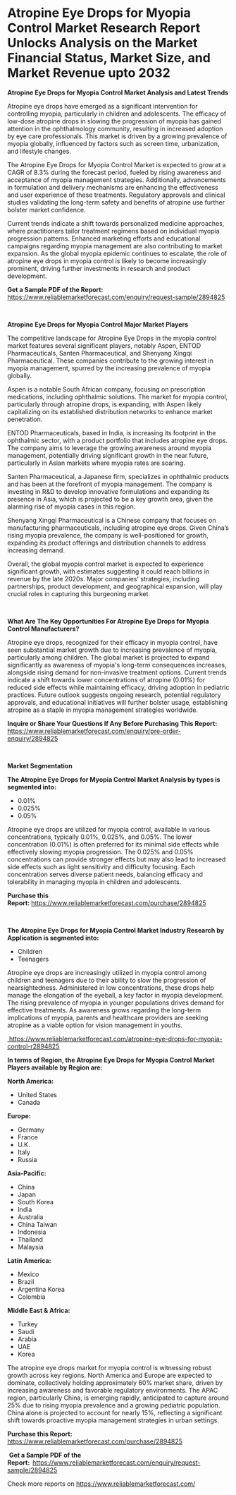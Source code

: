 <p><h1>Atropine Eye Drops for Myopia Control Market Research Report Unlocks Analysis on the Market Financial Status, Market Size, and Market Revenue upto 2032</h1></p><p><strong>Atropine Eye Drops for Myopia Control Market Analysis and Latest Trends</strong></p>
<p><p>Atropine eye drops have emerged as a significant intervention for controlling myopia, particularly in children and adolescents. The efficacy of low-dose atropine drops in slowing the progression of myopia has gained attention in the ophthalmology community, resulting in increased adoption by eye care professionals. This market is driven by a growing prevalence of myopia globally, influenced by factors such as screen time, urbanization, and lifestyle changes.</p><p>The Atropine Eye Drops for Myopia Control Market is expected to grow at a CAGR of 8.3% during the forecast period, fueled by rising awareness and acceptance of myopia management strategies. Additionally, advancements in formulation and delivery mechanisms are enhancing the effectiveness and user experience of these treatments. Regulatory approvals and clinical studies validating the long-term safety and benefits of atropine use further bolster market confidence.</p><p>Current trends indicate a shift towards personalized medicine approaches, where practitioners tailor treatment regimens based on individual myopia progression patterns. Enhanced marketing efforts and educational campaigns regarding myopia management are also contributing to market expansion. As the global myopia epidemic continues to escalate, the role of atropine eye drops in myopia control is likely to become increasingly prominent, driving further investments in research and product development.</p></p>
<p><strong>Get a Sample PDF of the Report:&nbsp;</strong> <a href="https://www.reliablemarketforecast.com/enquiry/request-sample/2894825?utm_campaign=3299&utm_medium=2&utm_source=Github&utm_content=ia&utm_term=15032025&utm_id=atropine-eye-drops-for-myopia-control">https://www.reliablemarketforecast.com/enquiry/request-sample/2894825</a></p>
<p>&nbsp;</p>
<p><strong>Atropine Eye Drops for Myopia Control Major Market Players</strong></p>
<p><p>The competitive landscape for Atropine Eye Drops in the myopia control market features several significant players, notably Aspen, ENTOD Pharmaceuticals, Santen Pharmaceutical, and Shenyang Xingqi Pharmaceutical. These companies contribute to the growing interest in myopia management, spurred by the increasing prevalence of myopia globally.</p><p>Aspen is a notable South African company, focusing on prescription medications, including ophthalmic solutions. The market for myopia control, particularly through atropine drops, is expanding, with Aspen likely capitalizing on its established distribution networks to enhance market penetration.</p><p>ENTOD Pharmaceuticals, based in India, is increasing its footprint in the ophthalmic sector, with a product portfolio that includes atropine eye drops. The company aims to leverage the growing awareness around myopia management, potentially driving significant growth in the near future, particularly in Asian markets where myopia rates are soaring.</p><p>Santen Pharmaceutical, a Japanese firm, specializes in ophthalmic products and has been at the forefront of myopia management. The company is investing in R&D to develop innovative formulations and expanding its presence in Asia, which is projected to be a key growth area, given the alarming rise of myopia cases in this region.</p><p>Shenyang Xingqi Pharmaceutical is a Chinese company that focuses on manufacturing pharmaceuticals, including atropine eye drops. Given China’s rising myopia prevalence, the company is well-positioned for growth, expanding its product offerings and distribution channels to address increasing demand.</p><p>Overall, the global myopia control market is expected to experience significant growth, with estimates suggesting it could reach billions in revenue by the late 2020s. Major companies' strategies, including partnerships, product development, and geographical expansion, will play crucial roles in capturing this burgeoning market.</p></p>
<p>&nbsp;</p>
<p><strong>What Are The Key Opportunities For Atropine Eye Drops for Myopia Control Manufacturers?</strong></p>
<p><p>Atropine eye drops, recognized for their efficacy in myopia control, have seen substantial market growth due to increasing prevalence of myopia, particularly among children. The global market is projected to expand significantly as awareness of myopia's long-term consequences increases, alongside rising demand for non-invasive treatment options. Current trends indicate a shift towards lower concentrations of atropine (0.01%) for reduced side effects while maintaining efficacy, driving adoption in pediatric practices. Future outlook suggests ongoing research, potential regulatory approvals, and educational initiatives will further bolster usage, establishing atropine as a staple in myopia management strategies worldwide.</p></p>
<p><strong>Inquire or Share Your Questions If Any Before Purchasing This Report:</strong> <a href="https://www.reliablemarketforecast.com/enquiry/pre-order-enquiry/2894825?utm_campaign=3299&utm_medium=2&utm_source=Github&utm_content=ia&utm_term=15032025&utm_id=atropine-eye-drops-for-myopia-control">https://www.reliablemarketforecast.com/enquiry/pre-order-enquiry/2894825</a></p>
<p>&nbsp;</p>
<p><strong>Market Segmentation</strong></p>
<p><strong>The Atropine Eye Drops for Myopia Control Market Analysis by types is segmented into:</strong></p>
<p><ul><li>0.01%</li><li>0.025%</li><li>0.05%</li></ul></p>
<p><p>Atropine eye drops are utilized for myopia control, available in various concentrations, typically 0.01%, 0.025%, and 0.05%. The lower concentration (0.01%) is often preferred for its minimal side effects while effectively slowing myopia progression. The 0.025% and 0.05% concentrations can provide stronger effects but may also lead to increased side effects such as light sensitivity and difficulty focusing. Each concentration serves diverse patient needs, balancing efficacy and tolerability in managing myopia in children and adolescents.</p></p>
<p><strong>Purchase this Report:&nbsp;</strong><a href="https://www.reliablemarketforecast.com/purchase/2894825?utm_campaign=3299&utm_medium=2&utm_source=Github&utm_content=ia&utm_term=15032025&utm_id=atropine-eye-drops-for-myopia-control">https://www.reliablemarketforecast.com/purchase/2894825</a></p>
<p>&nbsp;</p>
<p><strong>The Atropine Eye Drops for Myopia Control Market Industry Research by Application is segmented into:</strong></p>
<p><ul><li>Children</li><li>Teenagers</li></ul></p>
<p><p>Atropine eye drops are increasingly utilized in myopia control among children and teenagers due to their ability to slow the progression of nearsightedness. Administered in low concentrations, these drops help manage the elongation of the eyeball, a key factor in myopia development. The rising prevalence of myopia in younger populations drives demand for effective treatments. As awareness grows regarding the long-term implications of myopia, parents and healthcare providers are seeking atropine as a viable option for vision management in youths.</p></p>
<p><a href="https://www.reliablemarketforecast.com/atropine-eye-drops-for-myopia-control-r2894825?utm_campaign=3299&utm_medium=2&utm_source=Github&utm_content=ia&utm_term=15032025&utm_id=atropine-eye-drops-for-myopia-control">&nbsp;https://www.reliablemarketforecast.com/atropine-eye-drops-for-myopia-control-r2894825</a></p>
<p><strong>In terms of Region, the Atropine Eye Drops for Myopia Control Market Players available by Region are:</strong></p>
<p>
    <p> <strong> North America: </strong>
        <ul>
            <li>United States</li>
            <li>Canada</li>
        </ul>
        </p> 
    <p> <strong> Europe: </strong>
        <ul>
            <li>Germany</li>
            <li>France</li>
            <li>U.K.</li>
            <li>Italy</li>
            <li>Russia</li>
        </ul>
        </p> 
    <p> <strong> Asia-Pacific: </strong>
        <ul>
            <li>China</li>
            <li>Japan</li>
            <li>South Korea</li>
            <li>India</li>
            <li>Australia</li>
            <li>China Taiwan</li>
            <li>Indonesia</li>
            <li>Thailand</li>
            <li>Malaysia</li>
        </ul>
        </p> 
    <p> <strong> Latin America: </strong>
        <ul>
            <li>Mexico</li>
            <li>Brazil</li>
            <li>Argentina Korea</li>
            <li>Colombia</li>
        </ul>
        </p> 
    <p> <strong> Middle East & Africa: </strong>
        <ul>
            <li>Turkey</li>
            <li>Saudi</li>
            <li>Arabia</li>
            <li>UAE</li>
            <li>Korea</li>
        </ul>
    </p>
    </p>
<p><p>The atropine eye drops market for myopia control is witnessing robust growth across key regions. North America and Europe are expected to dominate, collectively holding approximately 60% market share, driven by increasing awareness and favorable regulatory environments. The APAC region, particularly China, is emerging rapidly, anticipated to capture around 25% due to rising myopia prevalence and a growing pediatric population. China alone is projected to account for nearly 15%, reflecting a significant shift towards proactive myopia management strategies in urban settings.</p></p>
<p><strong>Purchase this Report: </strong><a href="https://www.reliablemarketforecast.com/purchase/2894825?utm_campaign=3299&utm_medium=2&utm_source=Github&utm_content=ia&utm_term=15032025&utm_id=atropine-eye-drops-for-myopia-control">https://www.reliablemarketforecast.com/purchase/2894825</a></p>
<p>&nbsp;<strong>Get a Sample PDF of the Report:&nbsp;&nbsp;</strong><a href="https://www.reliablemarketforecast.com/enquiry/request-sample/2894825?utm_campaign=3299&utm_medium=2&utm_source=Github&utm_content=ia&utm_term=15032025&utm_id=atropine-eye-drops-for-myopia-control">https://www.reliablemarketforecast.com/enquiry/request-sample/2894825</a></p>
<p><strong></strong></p>
<p>Check more reports on <a href="https://www.reliablemarketforecast.com/?utm_campaign=3299&utm_medium=2&utm_source=Github&utm_content=ia&utm_term=15032025&utm_id=atropine-eye-drops-for-myopia-control">https://www.reliablemarketforecast.com/</a></p>
